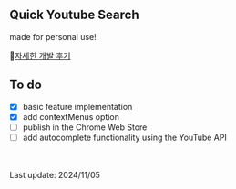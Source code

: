 ## **Quick Youtube Search**

made for personal use!

🍏[자세한 개발 후기](https://gyuwseong.github.io/quick-youtube-search)

## **To do**

- [x] basic feature implementation
- [x] add contextMenus option
- [ ] publish in the Chrome Web Store
- [ ] add autocomplete functionality using the YouTube API

<br>
<br>
Last update: 2024/11/05
